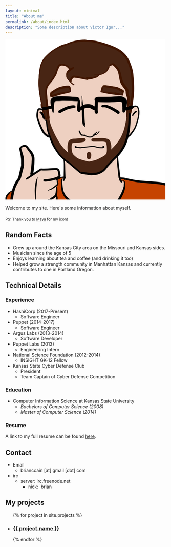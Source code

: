 ```yaml
---
layout: minimal
title: "About me"
permalink: /about/index.html
description: "Some description about Victor Igor..."
---
```


<img itemprop="image" class="img-rounded about_perfil" src="/images/brian-new.png" alt="My profile">

Welcome to my site. Here's some information about myself.

<sub>PS: Thank you to <a href="http://duetarts.tumblr.com/" target="_blank">Maya</a> for my icon!</sub>

## Random Facts

- Grew up around the Kansas City area on the Missouri and Kansas sides.
- Musician since the age of 5
- Enjoys learning about tea and coffee (and drinking it too)
- Helped grow a strength community in Manhattan Kansas and currently contributes to one in Portland Oregon.

## Technical Details

### Experience

- HashiCorp (2017-Present)
  + Software Engineer
- Puppet (2014-2017)
  + Software Engineer
- Argus Labs (2013-2014)
  + Software Developer
- Puppet Labs (2013)
  + Engineering Intern
- National Science Foundation (2012-2014)
  + INSIGHT GK-12 Fellow
- Kansas State Cyber Defense Club
  + President
  + Team Captain of Cyber Defense Competition

### Education

- Computer Information Science at Kansas State University
  + _Bachelors of Computer Science (2008)_
  + _Master of Computer Science (2014)_

### Resume

A link to my full resume can be found [here](https://docs.google.com/document/d/1UJNixM8rrRkE5sKoZhxvCyA9F9Rkgcfqf-PP-iwa9nI/edit?usp=sharing).

## Contact

- Email
  + brianccain [at] gmail [dot] com
- irc
  + server: irc.freenode.net
    - nick: `brian

<h2>My projects</h2>

<div class="aboutme">
  <ul class="recent">
    {% for project in site.projects %}
        <li><a href="{{ project.url}}"><h3 class="project-name" itemprop="name">{{ project.name }}</h3></a></li>
      {% endfor %}
  </ul>
</div>
